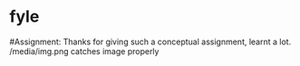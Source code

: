 # fyle
#Assignment:
Thanks for giving such a conceptual assignment, learnt a lot.
/media/img.png catches image properly
